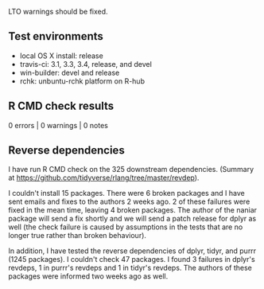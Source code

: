 
LTO warnings should be fixed.

## Test environments

* local OS X install: release
* travis-ci: 3.1, 3.3, 3.4, release, and devel
* win-builder: devel and release
* rchk: unbuntu-rchk platform on R-hub


## R CMD check results

0 errors | 0 warnings | 0 notes


## Reverse dependencies

I have run R CMD check on the 325 downstream dependencies. (Summary at
https://github.com/tidyverse/rlang/tree/master/revdep).

I couldn't install 15 packages. There were 6 broken packages and I
have sent emails and fixes to the authors 2 weeks ago. 2 of these
failures were fixed in the mean time, leaving 4 broken packages. The
author of the naniar package will send a fix shortly and we will send
a patch release for dplyr as well (the check failure is caused by
assumptions in the tests that are no longer true rather than broken
behaviour).

In addition, I have tested the reverse dependencies of dplyr, tidyr,
and purrr (1245 packages). I couldn't check 47 packages. I found 3
failures in dplyr's revdeps, 1 in purrr's revdeps and 1 in tidyr's
revdeps. The authors of these packages were informed two weeks ago as
well.
